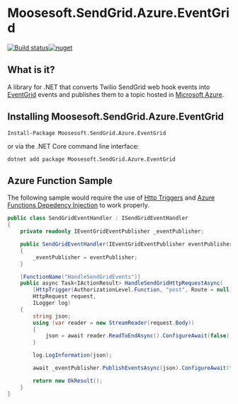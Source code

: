 # Moosesoft.SendGrid.Azure.EventGrid
[![Build status](https://dev.azure.com/gtmoose/Mathis%20Home/_apis/build/status/SendGrid.Azure.EventGrid%20-%20CICD)](https://dev.azure.com/gtmoose/Mathis%20Home/_build/latest?definitionId=9)[![nuget](https://img.shields.io/nuget/v/Moosesoft.SendGrid.Azure.EventGrid.svg)](https://www.nuget.org/packages/Moosesoft.SendGrid.Azure.EventGrid/)

## What is it?
A library for .NET that converts Twilio SendGrid web hook events into [EventGrid](https://azure.microsoft.com/en-us/services/event-grid/) events and publishes them to a topic hosted in [Microsoft Azure](https://azure.microsoft.com/).

## Installing Moosesoft.SendGrid.Azure.EventGrid
```
Install-Package Moosesoft.SendGrid.Azure.EventGrid
```

or via the .NET Core command line interface:

```
dotnet add package Moosesoft.SendGrid.Azure.EventGrid
```

## Azure Function Sample
The following sample would require the use of [Http Triggers](https://docs.microsoft.com/en-us/azure/azure-functions/functions-bindings-http-webhook?tabs=csharp) and [Azure Functions Depedency Injection](https://docs.microsoft.com/en-us/azure/azure-functions/functions-dotnet-dependency-injection) to work properly.

```C#
public class SendGridEventHandler : ISendGridEventHandler
{
    private readonly IEventGridEventPublisher _eventPublisher;

    public SendGridEventHandler(IEventGridEventPublisher eventPublisher)
    {
        _eventPublisher = eventPublisher;
    }

    [FunctionName("HandleSendGridEvents")]
    public async Task<IActionResult> HandleSendGridHttpRequestAsync(
        [HttpTrigger(AuthorizationLevel.Function, "post", Route = null)]
        HttpRequest request,
        ILogger log)
    {
        string json;
        using (var reader = new StreamReader(request.Body))
        {
            json = await reader.ReadToEndAsync().ConfigureAwait(false); 
        }

        log.LogInformation(json);

        await _eventPublisher.PublishEventsAsync(json).ConfigureAwait(false);

        return new OkResult();
    }
}
```
